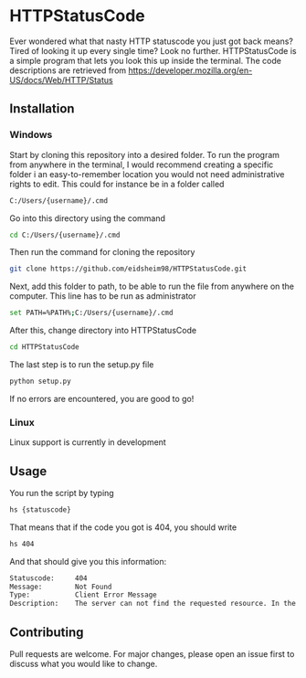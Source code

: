 # HTTPStatusCode

Ever wondered what that nasty HTTP statuscode you just got back means? Tired of looking it up every single time? 
Look no further. HTTPStatusCode is a simple program that lets you look this up inside the terminal. The code 
descriptions are retrieved from https://developer.mozilla.org/en-US/docs/Web/HTTP/Status

## Installation

### Windows

Start by cloning this repository into a desired folder. To run the program from anywhere in the terminal, 
I would recommend creating a specific folder i an easy-to-remember location you would not need administrative
rights to edit. This could for instance be in a folder called

```bash
C:/Users/{username}/.cmd
```

Go into this directory using the command

```bash
cd C:/Users/{username}/.cmd
```

Then run the command for cloning the repository

```bash
git clone https://github.com/eidsheim98/HTTPStatusCode.git
```

Next, add this folder to path, to be able to run the file from anywhere on the computer. 
This line has to be run as administrator

```bash
set PATH=%PATH%;C:/Users/{username}/.cmd
```

After this, change directory into HTTPStatusCode

```bash
cd HTTPStatusCode
```

The last step is to run the setup.py file

```bash
python setup.py
```

If no errors are encountered, you are good to go!

### Linux

Linux support is currently in development


## Usage

You run the script by typing 

```bash
hs {statuscode}
```

That means that if the code you got is 404, you should write

```bash
hs 404
```

And that should give you this information:

```bash
Statuscode:     404
Message:        Not Found
Type:           Client Error Message
Description:    The server can not find the requested resource. In the browser, this means the URL is not recognized. In an API, this can also mean that the endpoint is valid but the resource itself does not exist. Servers may also send this response instead of 403 Forbidden to hide the existence of a resource from an unauthorized client. This response code is probably the most well known due to its frequent occurrence on the web.
```

## Contributing
Pull requests are welcome. For major changes, please open an issue first to discuss what you would like to change.
